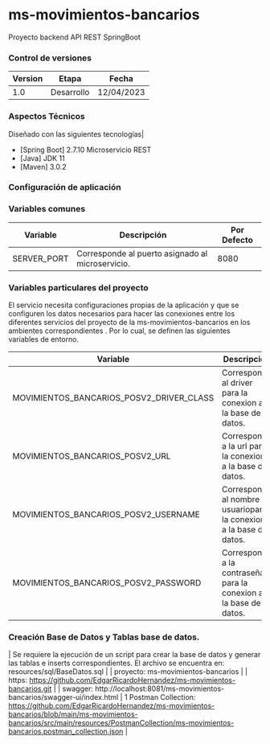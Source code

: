 # ms-movimientos-bancarios

Proyecto backend API REST SpringBoot


### Control de versiones

| Version | Etapa      | Fecha      |
| ------- | ---------- | ---------- |
| 1.0     | Desarrollo | 12/04/2023 |


### Aspectos Técnicos

Diseñado con las siguientes tecnologías|

* [Spring Boot] 2.7.10 Microservicio REST
* [Java] JDK 11
* [Maven] 3.0.2


### Configuración de aplicación

### Variables comunes

| Variable                 			    | Descripción             									| Por Defecto	|
| --------------------------------------| --------------------------------------------------------- | --------------|  
| SERVER_PORT                  			| Corresponde al puerto asignado al microservicio.      	| 8080      	|


### Variables particulares del proyecto

El servicio necesita configuraciones propias de la aplicación y que se configuren los datos necesarios para hacer las conexiones entre los diferentes servicios del proyecto de la ms-movimientos-bancarios en los ambientes correspondientes . Por lo cual, se definen las siguientes variables de entorno.

| Variable                 					| Descripción                                                          | Por Defecto        		        												|
| ------------------------------------------| -------------------------------------------------------------------- | -----------------------------------------------------------------------------------|  
| MOVIMIENTOS_BANCARIOS_POSV2_DRIVER_CLASS		    	| Corresponde al driver	para la conexion a la base de datos.		   | org.postgresql.Driver													|
| MOVIMIENTOS_BANCARIOS_POSV2_URL				        | Corresponde a la url para la conexion a la base de datos.		       | jdbc:postgresql://localhost:5432/sistema								|
| MOVIMIENTOS_BANCARIOS_POSV2_USERNAME			        | Corresponde al nombre de usuariopara la conexion a la base de datos. | postgres																|
| MOVIMIENTOS_BANCARIOS_POSV2_PASSWORD				    | Corresponde a la contraseña para la conexion a la base de datos.	   | 12345678																|


### Creación Base de Datos y Tablas base de datos.

| Se requiere la ejecución de un script para crear la base de datos y  generar las tablas e inserts correspondientes. El archivo se encuentra en: resources/sql/BaseDatos.sql							|
| proyecto:  ms-movimientos-bancarios	|
| https:  https://github.com/EdgarRicardoHernandez/ms-movimientos-bancarios.git  	|
| swagger: http://localhost:8081/ms-movimientos-bancarios/swagger-ui/index.html		|
1 Postman Collection: https://github.com/EdgarRicardoHernandez/ms-movimientos-bancarios/blob/main/ms-movimientos-bancarios/src/main/resources/PostmanCollection/ms-movimientos-bancarios.postman_collection.json	|